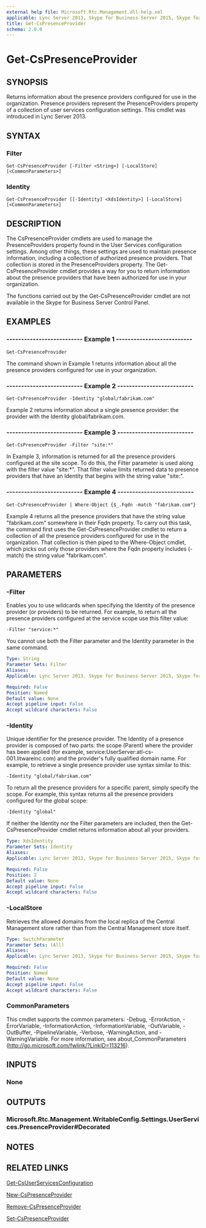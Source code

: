 ```yaml
---
external help file: Microsoft.Rtc.Management.dll-help.xml
applicable: Lync Server 2013, Skype for Business Server 2015, Skype for Business Server 2019
title: Get-CsPresenceProvider
schema: 2.0.0
---
```


# Get-CsPresenceProvider

## SYNOPSIS
Returns information about the presence providers configured for use in the organization.
Presence providers represent the PresenceProviders property of a collection of user services configuration settings.
This cmdlet was introduced in Lync Server 2013.


## SYNTAX

### Filter
```
Get-CsPresenceProvider [-Filter <String>] [-LocalStore] [<CommonParameters>]
```

### Identity
```
Get-CsPresenceProvider [[-Identity] <XdsIdentity>] [-LocalStore] [<CommonParameters>]
```

## DESCRIPTION
The CsPresenceProvider cmdlets are used to manage the PresenceProviders property found in the User Services configuration settings.
Among other things, these settings are used to maintain presence information, including a collection of authorized presence providers.
That collection is stored in the PresenceProviders property.
The Get-CsPresenceProvider cmdlet provides a way for you to return information about the presence providers that have been authorized for use in your organization.

The functions carried out by the Get-CsPresenceProvider cmdlet are not available in the Skype for Business Server Control Panel.


## EXAMPLES

### -------------------------- Example 1 --------------------------
```
Get-CsPresenceProvider
```

The command shown in Example 1 returns information about all the presence providers configured for use in your organization.

### -------------------------- Example 2 --------------------------
```
Get-CsPresenceProvider -Identity "global/fabrikam.com"
```

Example 2 returns information about a single presence provider: the provider with the Identity global/fabrikam.com.

### -------------------------- Example 3 --------------------------
```
Get-CsPresenceProvider -Filter "site:*"
```

In Example 3, information is returned for all the presence providers configured at the site scope.
To do this, the Filter parameter is used along with the filter value "site:*".
That filter value limits returned data to presence providers that have an Identity that begins with the string value "site:".

### -------------------------- Example 4 --------------------------
```
Get-CsPresenceProvider | Where-Object {$_.Fqdn -match "fabrikam.com"}
```

Example 4 returns all the presence providers that have the string value "fabrikam.com" somewhere in their Fqdn property.
To carry out this task, the command first uses the Get-CsPresenceProvider cmdlet to return a collection of all the presence providers configured for use in the organization.
That collection is then piped to the Where-Object cmdlet, which picks out only those providers where the Fqdn property includes (-match) the string value "fabrikam.com".


## PARAMETERS

### -Filter
Enables you to use wildcards when specifying the Identity of the presence provider (or providers) to be returned.
For example, to return all the presence providers configured at the service scope use this filter value:

`-Filter "service:*"`

You cannot use both the Filter parameter and the Identity parameter in the same command.

```yaml
Type: String
Parameter Sets: Filter
Aliases: 
Applicable: Lync Server 2013, Skype for Business Server 2015, Skype for Business Server 2019

Required: False
Position: Named
Default value: None
Accept pipeline input: False
Accept wildcard characters: False
```

### -Identity
Unique identifier for the presence provider.
The Identity of a presence provider is composed of two parts: the scope (Parent) where the provider has been applied (for example, service:UserServer:atl-cs-001.litwareinc.com) and the provider's fully qualified domain name.
For example, to retrieve a single presence provider use syntax similar to this:

`-Identity "global/fabrikam.com"`

To return all the presence providers for a specific parent, simply specify the scope.
For example, this syntax returns all the presence providers configured for the global scope:

`-Identity "global"`

If neither the Identity nor the Filter parameters are included, then the Get-CsPresenceProvider cmdlet returns information about all your providers.

```yaml
Type: XdsIdentity
Parameter Sets: Identity
Aliases: 
Applicable: Lync Server 2013, Skype for Business Server 2015, Skype for Business Server 2019

Required: False
Position: 2
Default value: None
Accept pipeline input: False
Accept wildcard characters: False
```

### -LocalStore
Retrieves the allowed domains from the local replica of the Central Management store rather than from the Central Management store itself.

```yaml
Type: SwitchParameter
Parameter Sets: (All)
Aliases: 
Applicable: Lync Server 2013, Skype for Business Server 2015, Skype for Business Server 2019

Required: False
Position: Named
Default value: None
Accept pipeline input: False
Accept wildcard characters: False
```

### CommonParameters
This cmdlet supports the common parameters: -Debug, -ErrorAction, -ErrorVariable, -InformationAction, -InformationVariable, -OutVariable, -OutBuffer, -PipelineVariable, -Verbose, -WarningAction, and -WarningVariable. For more information, see about_CommonParameters (http://go.microsoft.com/fwlink/?LinkID=113216).


## INPUTS

### None


## OUTPUTS

### Microsoft.Rtc.Management.WritableConfig.Settings.UserServices.PresenceProvider#Decorated


## NOTES


## RELATED LINKS

[Get-CsUserServicesConfiguration](Get-CsUserServicesConfiguration.md)

[New-CsPresenceProvider](New-CsPresenceProvider.md)

[Remove-CsPresenceProvider](Remove-CsPresenceProvider.md)

[Set-CsPresenceProvider](Set-CsPresenceProvider.md)

